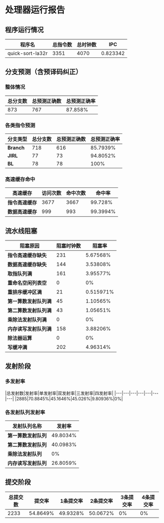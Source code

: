 # 处理器运行报告
## 程序运行情况
|程序名|总指令数|总时钟数|IPC|
|---|---|---|---|
|quick-sort-la32r|3351|4070|0.823342|

## 分支预测（含预译码纠正）
### 整体情况
|总分支数|总预测正确数|总预测正确率|
|---|---|---|
|873|767|87.858%|

### 各类指令预测
|分支类型|总分支数|总预测正确数|总预测正确率|
|---|---|---|---|
|**Branch**| 718 | 616 | 85.7939%|
|**JIRL**| 77 | 73 | 94.8052%|
|**BL**| 78 | 78 | 100%|

### 高速缓存命中
|高速缓存|访问次数|命中次数|命中率|
|---|---|---|---|
|**指令高速缓存**| 3677 | 3667 | 99.728%|
|**数据高速缓存**| 999 | 993 | 99.3994%|
## 流水线阻塞
|阻塞原因|阻塞时钟数|阻塞率|
|---|---|---|
|**指令高速缓存缺失**| 231 | 5.67568%|
|**数据高速缓存缺失**| 144 | 3.53808%|
|**取指队列满**| 161 | 3.95577%|
|**重命名空闲列表空**|0 | 0%|
|**重排序缓冲区满**|21 | 0.515971%|
|**第一算数发射队列满**|45 | 1.10565%|
|**第二算数发射队列满**|43 | 1.05651%|
|**乘除法发射队列满**|0 | 0%|
|**内存读写发射队列满**|158 | 3.88206%|
|**除法器运算**|0 | 0%|
|**写缓冲满**|202 | 4.96314%|

## 发射阶段
### 多发射率
|总发射数|发射率|单发射率|双发射率|三发射率|四发射率|
|---|---|---|---|---|---|---|
|2885|70.8845%|45.1646%|45.026%|9.80936%|0%|

### 各发射队列发射率
|发射队列名称|发射率|
|---|---|
|**第一算数发射队列**|49.8034%|
|**第二算数发射队列**|40.0983%|
|**乘除法发射队列**|0%|
|**内存读写发射队列**|26.8059%|

## 提交阶段
|总提交数|提交率|1条提交率|2条提交率|3条提交率|4条提交率|
|---|---|---|---|---|---|
|2233|54.8649%|49.9328%|50.0672%|0%|0%|
